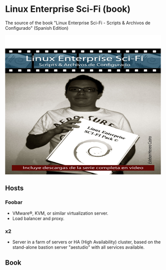 # Linux Enterprise Sci-Fi (book)

The source of the book "Linux Enterprise Sci-Fi - Scripts &amp; Archivos de Configurado" (Spanish Edition)

<img alt="Cover" src="cover.jpg?raw=true" width="674" height="451" />

## Hosts

### Foobar

- VMware®, KVM, or similar virtualization server.
- Load balancer and proxy.

### x2

- Server in a farm of servers or HA (High Availability) cluster, based on the stand-alone bastion server "aestudio" with all services
available.

## Book

